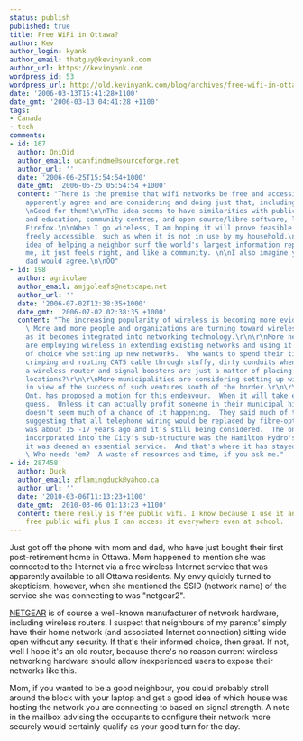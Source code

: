 ```yaml
---
status: publish
published: true
title: Free WiFi in Ottawa?
author: Kev
author_login: kyank
author_email: thatguy@kevinyank.com
author_url: https://kevinyank.com
wordpress_id: 53
wordpress_url: http://old.kevinyank.com/blog/archives/free-wifi-in-ottawa/
date: '2006-03-13T15:41:28+1100'
date_gmt: '2006-03-13 04:41:28 +1100'
tags:
- Canada
- tech
comments:
- id: 167
  author: OniOid
  author_email: ucanfindme@sourceforge.net
  author_url: ''
  date: '2006-06-25T15:54:54+1000'
  date_gmt: '2006-06-25 05:54:54 +1000'
  content: "There is the premise that wifi networks be free and accessible, and many
    apparently agree and are considering and doing just that, including governments.
    \nGood for them!\n\nThe idea seems to have similarities with public libraries
    and education, community centres, and open source/libre software, like Linux or
    Firefox.\n\nWhen I go wireless, I am hoping it will prove feasible to leave it
    freely accessible, such as when it is not in use by my household.\nI like the
    idea of helping a neighbor surf the world's largest information repository. To
    me, it just feels right, and like a community. \n\nI also imagine your mom and
    dad would agree.\n\nOO"
- id: 198
  author: agricolae
  author_email: amjgoleafs@netscape.net
  author_url: ''
  date: '2006-07-02T12:38:35+1000'
  date_gmt: '2006-07-02 02:38:35 +1000'
  content: "The increasing popularity of wireless is becoming more evident everyday.
    \ More and more people and organizations are turning toward wireless networking
    as it becomes integrated into networking technology.\r\n\r\nMore networking techs
    are employing wireless in extending existing networks and using it as a protocol
    of choice whe setting up new networks.  Who wants to spend their time cutting,
    crimping and routing CAT5 cable through stuffy, dirty conduits when setting up
    a wireless router and signal boosters are just a matter of placing them at effective
    locations?\r\n\r\nMore municipalities are considering setting up wireless networks
    in view of the success of such ventures south of the border.\r\n\r\nHamilton,
    Ont. has proposed a motion for this endeavour.  When it will take effect is anyone's
    guess.  Unless it can actually profit someone in their municipal hierarchy, there
    doesn't seem much of a chance of it happening.  They said much of the same when
    suggesting that all telephone wiring would be replaced by fibre-optics.  This
    was about 15 -17 years ago and it's still being considered.  The only fibre-optic
    incorporated into the City's sub-structure was the Hamilton Hydro's Network because
    it was deemed an essential service.  And that's where it has stayed.\r\n\r\nPoliticians!
    \ Who needs 'em?  A waste of resources and time, if you ask me."
- id: 287458
  author: Duck
  author_email: zflamingduck@yahoo.ca
  author_url: ''
  date: '2010-03-06T11:13:23+1100'
  date_gmt: '2010-03-06 01:13:23 +1100'
  content: there really is free public wifi. I know because I use it and it is called
    free public wifi plus I can access it everywhere even at school.
---
```

<p>Just got off the phone with mom and dad, who have just bought their first post-retirement home in Ottawa. Mom happened to mention she was connected to the Internet via a free wireless Internet service that was apparently available to all Ottawa residents. My envy quickly turned to skepticism, however, when she mentioned the SSID (network name) of the service she was connecting to was "netgear2".</p>
<p><a href="http://netgear.com/">NETGEAR</a> is of course a well-known manufacturer of network hardware, including wireless routers. I suspect that neighbours of my parents' simply have their home network (and associated Internet connection) sitting wide open without any security. If that's their informed choice, then great. If not, well I hope it's an old router, because there's no reason current wireless networking hardware should allow inexperienced users to expose their networks like this.</p>
<p>Mom, if you wanted to be a good neighbour, you could probably stroll around the block with your laptop and get a good idea of which house was hosting the network you are connecting to based on signal strength. A note in the mailbox advising the occupants to configure their network more securely would certainly qualify as your good turn for the day.</p>
